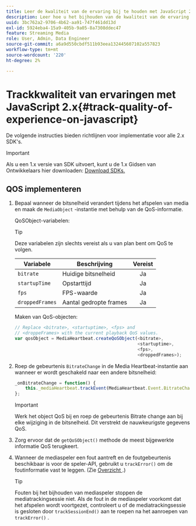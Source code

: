 ```yaml
---
title: Leer de kwaliteit van de ervaring bij te houden met JavaScript 2.x
description: Leer hoe u het bijhouden van de kwaliteit van de ervaring (QoE, QoS) implementeert met de Media SDK in browser-apps met JavaScript 2.x.
uuid: 3bc762a2-9706-4b62-aa91-747f461dd13d
exl-id: 5924eba4-15a9-405b-9a05-8a7308ddec47
feature: Streaming Media
role: User, Admin, Data Engineer
source-git-commit: a6a9d550cbdf511b93eea132445607102a557823
workflow-type: tm+mt
source-wordcount: '220'
ht-degree: 2%

---
```


# Trackkwaliteit van ervaringen met JavaScript 2.x{#track-quality-of-experience-on-javascript}

De volgende instructies bieden richtlijnen voor implementatie voor alle 2.x SDK&#39;s.

>[!IMPORTANT]
>
>Als u een 1.x versie van SDK uitvoert, kunt u de 1.x Gidsen van Ontwikkelaars hier downloaden: [ Download SDKs.](/help/getting-started/download-sdks.md)

## QOS implementeren

1. Bepaal wanneer de bitsnelheid verandert tijdens het afspelen van media en maak de `MediaObject` -instantie met behulp van de QoS-informatie.

   QoSObject-variabelen:

   >[!TIP]
   >
   >Deze variabelen zijn slechts vereist als u van plan bent om QoS te volgen.

   | Variabele | Beschrijving | Vereist |
   | --- | --- | :---: |
   | `bitrate` | Huidige bitsnelheid | Ja |
   | `startupTime` | Opstarttijd | Ja |
   | `fps` | FPS-waarde | Ja |
   | `droppedFrames` | Aantal gedropte frames | Ja |

   Maken van QoS-objecten:

   ```js
   // Replace <bitrate>, <startuptime>, <fps> and  
   // <droppeFrames> with the current playback QoS values.  
   var qosObject = MediaHeartbeat.createQoSObject(<bitrate>,  
                                                  <startuptime>,  
                                                  <fps>,  
                                                  <droppedFrames>);
   ```

1. Roep de gebeurtenis `BitrateChange` in de Media Heartbeat-instantie aan wanneer er wordt geschakeld naar een andere bitsnelheid:

   ```js
   _onBitrateChange = function() {
       this._mediaHeartbeat.trackEvent(MediaHeartbeat.Event.BitrateChange, qosObject);
   };
   ```

   >[!IMPORTANT]
   >
   >Werk het object QoS bij en roep de gebeurtenis Bitrate change aan bij elke wijziging in de bitsnelheid. Dit verstrekt de nauwkeurigste gegevens QoS.

1. Zorg ervoor dat de `getQoSObject()` methode de meest bijgewerkte informatie QoS terugkeert.
1. Wanneer de mediaspeler een fout aantreft en de foutgebeurtenis beschikbaar is voor de speler-API, gebruikt u `trackError()` om de foutinformatie vast te leggen. (Zie [ Overzicht ](/help/use-cases/track-errors/track-errors-overview.md).)

   >[!TIP]
   >
   >Fouten bij het bijhouden van mediaspeler stoppen de mediatrackingsessie niet. Als de fout in de mediaspeler voorkomt dat het afspelen wordt voortgezet, controleert u of de mediatrackingsessie is gesloten door `trackSessionEnd()` aan te roepen na het aanroepen van `trackError()` .
